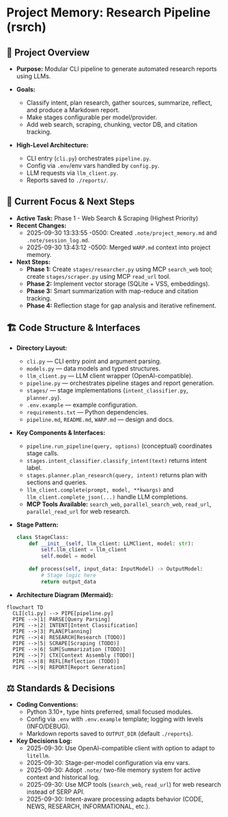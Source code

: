 # Project Memory: Research Pipeline (rsrch)

## 🎯 Project Overview

- **Purpose:** Modular CLI pipeline to generate automated research reports using LLMs.
- **Goals:**
  - Classify intent, plan research, gather sources, summarize, reflect, and produce a Markdown report.
  - Make stages configurable per model/provider.
  - Add web search, scraping, chunking, vector DB, and citation tracking.

- **High-Level Architecture:**
  - CLI entry (`cli.py`) orchestrates `pipeline.py`.
  - Config via `.env`/env vars handled by `config.py`.
  - LLM requests via `llm_client.py`.
  - Reports saved to `./reports/`.

## 🚀 Current Focus & Next Steps

- **Active Task:** Phase 1 - Web Search & Scraping (Highest Priority)
- **Recent Changes:**
  - 2025-09-30 13:33:55 -0500: Created `.note/project_memory.md` and `.note/session_log.md`.
  - 2025-09-30 13:43:12 -0500: Merged `WARP.md` context into project memory.
- **Next Steps:**
  - **Phase 1:** Create `stages/researcher.py` using MCP `search_web` tool; create `stages/scraper.py` using MCP `read_url` tool.
  - **Phase 2:** Implement vector storage (SQLite + VSS, embeddings).
  - **Phase 3:** Smart summarization with map-reduce and citation tracking.
  - **Phase 4:** Reflection stage for gap analysis and iterative refinement.

## 🏗️ Code Structure & Interfaces

- **Directory Layout:**
  - `cli.py` — CLI entry point and argument parsing.
  - `models.py` — data models and typed structures.
  - `llm_client.py` — LLM client wrapper (OpenAI-compatible).
  - `pipeline.py` — orchestrates pipeline stages and report generation.
  - `stages/` — stage implementations (`intent_classifier.py`, `planner.py`).
  - `.env.example` — example configuration.
  - `requirements.txt` — Python dependencies.
  - `pipeline.md`, `README.md`, `WARP.md` — design and docs.

- **Key Components & Interfaces:**
  - `pipeline.run_pipeline(query, options)` (conceptual) coordinates stage calls.
  - `stages.intent_classifier.classify_intent(text)` returns intent label.
  - `stages.planner.plan_research(query, intent)` returns plan with sections and queries.
  - `llm_client.complete(prompt, model, **kwargs)` and `llm_client.complete_json(...)` handle LLM completions.
  - **MCP Tools Available:** `search_web`, `parallel_search_web`, `read_url`, `parallel_read_url` for web research.

- **Stage Pattern:**

  ```python
  class StageClass:
      def __init__(self, llm_client: LLMClient, model: str):
          self.llm_client = llm_client
          self.model = model
      
      def process(self, input_data: InputModel) -> OutputModel:
          # Stage logic here
          return output_data
  ```

- **Architecture Diagram (Mermaid):**

```mermaid
flowchart TD
  CLI[cli.py] --> PIPE[pipeline.py]
  PIPE -->|1| PARSE[Query Parsing]
  PIPE -->|2| INTENT[Intent Classification]
  PIPE -->|3| PLAN[Planning]
  PIPE -->|4| RESEARCH[Research (TODO)]
  PIPE -->|5| SCRAPE[Scraping (TODO)]
  PIPE -->|6| SUM[Summarization (TODO)]
  PIPE -->|7| CTX[Context Assembly (TODO)]
  PIPE -->|8| REFL[Reflection (TODO)]
  PIPE -->|9| REPORT[Report Generation]
```

## ⚖️ Standards & Decisions

- **Coding Conventions:**
  - Python 3.10+, type hints preferred, small focused modules.
  - Config via `.env` with `.env.example` template; logging with levels (INFO/DEBUG).
  - Markdown reports saved to `OUTPUT_DIR` (default `./reports`).
- **Key Decisions Log:**
  - 2025-09-30: Use OpenAI-compatible client with option to adapt to `litellm`.
  - 2025-09-30: Stage-per-model configuration via env vars.
  - 2025-09-30: Adopt `.note/` two-file memory system for active context and historical log.
  - 2025-09-30: Use MCP tools (`search_web`, `read_url`) for web research instead of SERP API.
  - 2025-09-30: Intent-aware processing adapts behavior (CODE, NEWS, RESEARCH, INFORMATIONAL, etc.).
